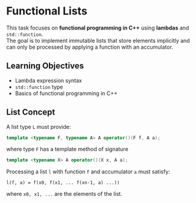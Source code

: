 # Functional Lists

This task focuses on **functional programming in C++** using **lambdas** and `std::function`.  
The goal is to implement immutable lists that store elements implicitly and can only be processed by applying a function with an accumulator.

## Learning Objectives
- Lambda expression syntax
- `std::function` type
- Basics of functional programming in C++

## List Concept
A list type `L` must provide:
```cpp
template <typename F, typename A> A operator()(F f, A a);
```
where type `F` has a template method of signature
```cpp
template <typename X> A operator()(X x, A a);
```
Processing a list `l` with function `f` and accumulator `a` must satisfy:
```
l(f, a) = f(x0, f(x1, ... f(xn-1, a) ...))
```
where `x0, x1, ...` are the elements of the list.
